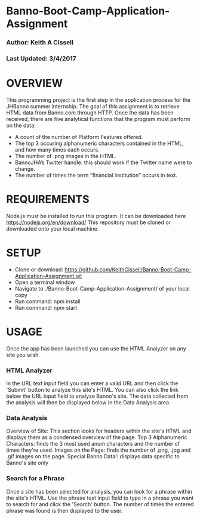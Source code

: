 # Banno-Boot-Camp-Application-Assignment
### Author: Keith A Cissell
### Last Updated: 3/4/2017

# OVERVIEW
This programming project is the first step in the application process for the JHBanno summer internship.
The goal of this assignment is to retrieve HTML data from Banno.com through HTTP. 
Once the data has been received, there are five analytical functions that the program must perform on the data:
- A count of the number of Platform Features offered.
- The top 3 occuring alphanumeric characters contained in the HTML, and how many times each occurs.
- The number of .png images in the HTML.
- BannoJHA’s Twitter handle: this should work if the Twitter name were to change.
- The number of times the term “financial institution” occurs in text.

# REQUIREMENTS
Node.js must be installed to run this program. It can be downloaded here https://nodejs.org/en/download/
This repository must be cloned or downloaded onto your local machine.

# SETUP
- Clone or download: https://github.com/KeithCissell/Banno-Boot-Camp-Application-Assignment.git 
- Open a terminal window
- Navigate to ./Banno-Boot-Camp-Application-Assignment/ of your local copy
- Run command: npm install
- Run command: npm start

# USAGE
Once the app has been launched you can use the HTML Analyzer on any site you wish.
### HTML Analyzer
In the URL text input field you can enter a valid URL and then click the 'Submit' button to analyze this site's HTML.
You can also click the link below the URL input field to analyze Banno's site.
The data collected from the analysis will then be displayed below in the Data Analysis area.
### Data Analysis
Overview of Site: This section looks for headers within the site's HTML and displays them as a condensed overview of the page.
Top 3 Alphanumeric Characters: finds the 3 most used anum characters and the number of times they're used.
Images on the Page: finds the number of .png, .jpg and .gif images on the page.
Special Banno Data!: displays data specific to Banno's site only
### Search for a Phrase
Once a site has been selected for analysis, you can look for a phrase within the site's HTML.
Use the phrase text input field to type in a phrase you want to search for and click the 'Search' button.
The number of times the entered phrase was found is then displayed to the user.